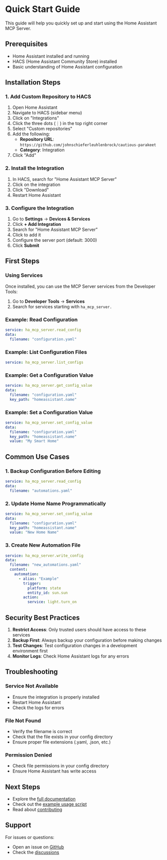# Quick Start Guide

This guide will help you quickly set up and start using the Home Assistant MCP Server.

## Prerequisites

- Home Assistant installed and running
- HACS (Home Assistant Community Store) installed
- Basic understanding of Home Assistant configuration

## Installation Steps

### 1. Add Custom Repository to HACS

1. Open Home Assistant
2. Navigate to HACS (sidebar menu)
3. Click on "Integrations"
4. Click the three dots (⋮) in the top right corner
5. Select "Custom repositories"
6. Add the following:
   - **Repository URL**: `https://github.com/johnschieferleuhlenbrock/cautious-parakeet`
   - **Category**: Integration
7. Click "Add"

### 2. Install the Integration

1. In HACS, search for "Home Assistant MCP Server"
2. Click on the integration
3. Click "Download"
4. Restart Home Assistant

### 3. Configure the Integration

1. Go to **Settings** → **Devices & Services**
2. Click **+ Add Integration**
3. Search for "Home Assistant MCP Server"
4. Click to add it
5. Configure the server port (default: 3000)
6. Click **Submit**

## First Steps

### Using Services

Once installed, you can use the MCP Server services from the Developer Tools:

1. Go to **Developer Tools** → **Services**
2. Search for services starting with `ha_mcp_server.`

### Example: Read Configuration

```yaml
service: ha_mcp_server.read_config
data:
  filename: "configuration.yaml"
```

### Example: List Configuration Files

```yaml
service: ha_mcp_server.list_configs
```

### Example: Get a Configuration Value

```yaml
service: ha_mcp_server.get_config_value
data:
  filename: "configuration.yaml"
  key_path: "homeassistant.name"
```

### Example: Set a Configuration Value

```yaml
service: ha_mcp_server.set_config_value
data:
  filename: "configuration.yaml"
  key_path: "homeassistant.name"
  value: "My Smart Home"
```

## Common Use Cases

### 1. Backup Configuration Before Editing

```yaml
service: ha_mcp_server.read_config
data:
  filename: "automations.yaml"
```

### 2. Update Home Name Programmatically

```yaml
service: ha_mcp_server.set_config_value
data:
  filename: "configuration.yaml"
  key_path: "homeassistant.name"
  value: "New Home Name"
```

### 3. Create New Automation File

```yaml
service: ha_mcp_server.write_config
data:
  filename: "new_automations.yaml"
  content:
    automation:
      - alias: "Example"
        trigger:
          platform: state
          entity_id: sun.sun
        action:
          service: light.turn_on
```

## Security Best Practices

1. **Restrict Access**: Only trusted users should have access to these services
2. **Backup First**: Always backup your configuration before making changes
3. **Test Changes**: Test configuration changes in a development environment first
4. **Monitor Logs**: Check Home Assistant logs for any errors

## Troubleshooting

### Service Not Available

- Ensure the integration is properly installed
- Restart Home Assistant
- Check the logs for errors

### File Not Found

- Verify the filename is correct
- Check that the file exists in your config directory
- Ensure proper file extensions (.yaml, .json, etc.)

### Permission Denied

- Check file permissions in your config directory
- Ensure Home Assistant has write access

## Next Steps

- Explore the [full documentation](README.md)
- Check out the [example usage script](example_usage.py)
- Read about [contributing](CONTRIBUTING.md)

## Support

For issues or questions:
- Open an issue on [GitHub](https://github.com/johnschieferleuhlenbrock/cautious-parakeet/issues)
- Check the [discussions](https://github.com/johnschieferleuhlenbrock/cautious-parakeet/discussions)
